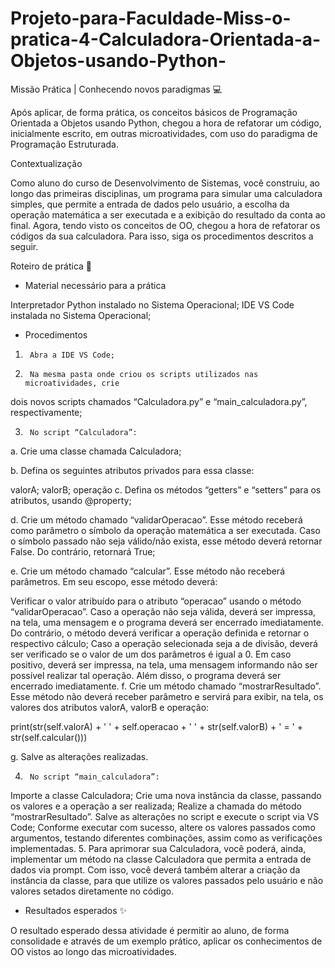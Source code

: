 # Projeto-para-Faculdade-Miss-o-pratica-4-Calculadora-Orientada-a-Objetos-usando-Python-
Missão Prática | Conhecendo novos
paradigmas 💻

Após aplicar, de forma prática, os conceitos básicos de Programação Orientada a
Objetos usando Python, chegou a hora de refatorar um código, inicialmente
escrito, em outras microatividades, com uso do paradigma de Programação
Estruturada.

Contextualização

Como aluno do curso de Desenvolvimento de Sistemas, você construiu, ao longo
das primeiras disciplinas, um programa para simular uma calculadora simples,
que permite a entrada de dados pelo usuário, a escolha da operação matemática
a ser executada e a exibição do resultado da conta ao final. Agora, tendo visto os
conceitos de OO, chegou a hora de refatorar os códigos da sua calculadora. Para
isso, siga os procedimentos descritos a seguir.

Roteiro de prática 📝

- Material necessário para a prática

Interpretador Python instalado no Sistema Operacional;
IDE VS Code instalada no Sistema Operacional;
 

- Procedimentos

1.      Abra a IDE VS Code;

2.      Na mesma pasta onde criou os scripts utilizados nas microatividades, crie
dois novos scripts chamados “Calculadora.py” e “main_calculadora.py”,
respectivamente;

3.      No script “Calculadora”:

a.      Crie uma classe chamada Calculadora;

b.      Defina os seguintes atributos privados para essa classe:

valorA;
valorB;
operação
c.      Defina os métodos “getters” e “setters” para os atributos, usando
@property;

d.      Crie um método chamado “validarOperacao”. Esse método receberá como
parâmetro o símbolo da operação matemática a ser executada. Caso o símbolo
passado não seja válido/não exista, esse método deverá retornar False. Do
contrário, retornará True;

e.      Crie um método chamado “calcular”. Esse método não receberá
parâmetros. Em seu escopo, esse método deverá:

Verificar o valor atribuído para o atributo “operacao” usando o método
“validarOperacao”. Caso a operação não seja válida, deverá ser impressa,
na tela, uma mensagem e o programa deverá ser encerrado
imediatamente. Do contrário, o método deverá verificar a operação
definida e retornar o respectivo cálculo;
 Caso a operação selecionada seja a de divisão, deverá ser verificado se o
valor de um dos parâmetros é igual a 0. Em caso positivo, deverá ser
impressa, na tela, uma mensagem informando não ser possível realizar tal
operação. Além disso, o programa deverá ser encerrado imediatamente.
f.       Crie um método chamado “mostrarResultado”. Esse método não deverá
receber parâmetro e servirá para exibir, na tela, os valores dos atributos valorA,
valorB e operação:

 

print(str(self.valorA) + ' ' + self.operacao + ' ' + str(self.valorB) + ' = ' +
str(self.calcular()))

g.      Salve as alterações realizadas.

 

4.      No script “main_calculadora”:

Importe a classe Calculadora;
Crie uma nova instância da classe, passando os valores e a operação a ser
realizada;
Realize a chamada do método “mostrarResultado”.
Salve as alterações no script e execute o script via VS Code;
Conforme executar com sucesso, altere os valores passados como
argumentos, testando diferentes combinações, assim como as verificações
implementadas.
5.      Para aprimorar sua Calculadora, você poderá, ainda, implementar um
método na classe Calculadora que permita a entrada de dados via prompt. Com
isso, você deverá também alterar a criação da instância da classe, para que
utilize os valores passados pelo usuário e não valores setados diretamente no
código.

- Resultados esperados  ✨

O resultado esperado dessa atividade é permitir ao aluno, de forma consolidade e
através de um exemplo prático, aplicar os conhecimentos de OO vistos ao longo
das microatividades.
